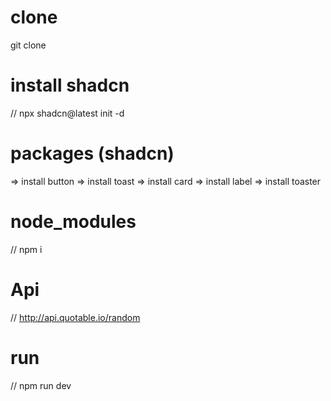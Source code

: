 # clone 
 git clone <repoUrl>

# install shadcn 
 // npx shadcn@latest init -d

# packages (shadcn)
   => install button
   => install toast
   => install card
   => install label
   => install toaster

# node_modules
 // npm i

# Api
 // http://api.quotable.io/random

# run 
 // npm run dev 
  
